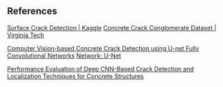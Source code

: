 ## References

<!-- Explicitly insert bibliography here -->
<div id="refs"></div>

[Surface Crack Detection | Kaggle](https://www.kaggle.com/datasets/arunrk7/surface-crack-detection)
[Concrete Crack Conglomerate Dataset | Virginia Tech](https://data.lib.vt.edu/articles/dataset/Concrete_Crack_Conglomerate_Dataset/16625056) 

[Computer Vision-based Concrete Crack Detection using U-net Fully Convolutional Networks](https://doi.org/10.1016/j.autcon.2019.04.005) 
[Network: U-Net](https://arxiv.org/abs/1505.04597v1) 

[Performance Evaluation of Deep CNN-Based Crack Detection and Localization Techniques for Concrete Structures](https://doi.org/10.3390/s21051688) 
